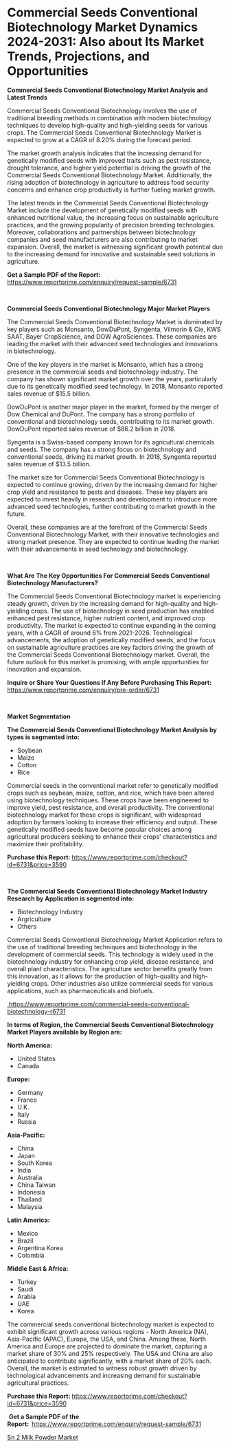 <p><h1>Commercial Seeds Conventional Biotechnology Market Dynamics 2024-2031: Also about Its Market Trends, Projections, and Opportunities</h1></p><p><strong>Commercial Seeds Conventional Biotechnology Market Analysis and Latest Trends</strong></p>
<p><p>Commercial Seeds Conventional Biotechnology involves the use of traditional breeding methods in combination with modern biotechnology techniques to develop high-quality and high-yielding seeds for various crops. The Commercial Seeds Conventional Biotechnology Market is expected to grow at a CAGR of 8.20% during the forecast period. </p><p>The market growth analysis indicates that the increasing demand for genetically modified seeds with improved traits such as pest resistance, drought tolerance, and higher yield potential is driving the growth of the Commercial Seeds Conventional Biotechnology Market. Additionally, the rising adoption of biotechnology in agriculture to address food security concerns and enhance crop productivity is further fueling market growth. </p><p>The latest trends in the Commercial Seeds Conventional Biotechnology Market include the development of genetically modified seeds with enhanced nutritional value, the increasing focus on sustainable agriculture practices, and the growing popularity of precision breeding technologies. Moreover, collaborations and partnerships between biotechnology companies and seed manufacturers are also contributing to market expansion. Overall, the market is witnessing significant growth potential due to the increasing demand for innovative and sustainable seed solutions in agriculture.</p></p>
<p><strong>Get a Sample PDF of the Report:&nbsp;</strong> <a href="https://www.reportprime.com/enquiry/request-sample/6731">https://www.reportprime.com/enquiry/request-sample/6731</a></p>
<p>&nbsp;</p>
<p><strong>Commercial Seeds Conventional Biotechnology Major Market Players</strong></p>
<p><p>The Commercial Seeds Conventional Biotechnology Market is dominated by key players such as Monsanto, DowDuPont, Syngenta, Vilmorin & Cie, KWS SAAT, Bayer CropScience, and DOW AgroSciences. These companies are leading the market with their advanced seed technologies and innovations in biotechnology.</p><p>One of the key players in the market is Monsanto, which has a strong presence in the commercial seeds and biotechnology industry. The company has shown significant market growth over the years, particularly due to its genetically modified seed technology. In 2018, Monsanto reported sales revenue of $15.5 billion.</p><p>DowDuPont is another major player in the market, formed by the merger of Dow Chemical and DuPont. The company has a strong portfolio of conventional and biotechnology seeds, contributing to its market growth. DowDuPont reported sales revenue of $86.2 billion in 2018.</p><p>Syngenta is a Swiss-based company known for its agricultural chemicals and seeds. The company has a strong focus on biotechnology and conventional seeds, driving its market growth. In 2018, Syngenta reported sales revenue of $13.5 billion.</p><p>The market size for Commercial Seeds Conventional Biotechnology is expected to continue growing, driven by the increasing demand for higher crop yield and resistance to pests and diseases. These key players are expected to invest heavily in research and development to introduce more advanced seed technologies, further contributing to market growth in the future.</p><p>Overall, these companies are at the forefront of the Commercial Seeds Conventional Biotechnology Market, with their innovative technologies and strong market presence. They are expected to continue leading the market with their advancements in seed technology and biotechnology.</p></p>
<p>&nbsp;</p>
<p><strong>What Are The Key Opportunities For Commercial Seeds Conventional Biotechnology Manufacturers?</strong></p>
<p><p>The Commercial Seeds Conventional Biotechnology market is experiencing steady growth, driven by the increasing demand for high-quality and high-yielding crops. The use of biotechnology in seed production has enabled enhanced pest resistance, higher nutrient content, and improved crop productivity. The market is expected to continue expanding in the coming years, with a CAGR of around 6% from 2021-2026. Technological advancements, the adoption of genetically modified seeds, and the focus on sustainable agriculture practices are key factors driving the growth of the Commercial Seeds Conventional Biotechnology market. Overall, the future outlook for this market is promising, with ample opportunities for innovation and expansion.</p></p>
<p><strong>Inquire or Share Your Questions If Any Before Purchasing This Report:</strong> <a href="https://www.reportprime.com/enquiry/pre-order/6731">https://www.reportprime.com/enquiry/pre-order/6731</a></p>
<p>&nbsp;</p>
<p><strong>Market Segmentation</strong></p>
<p><strong>The Commercial Seeds Conventional Biotechnology Market Analysis by types is segmented into:</strong></p>
<p><ul><li>Soybean</li><li>Maize</li><li>Cotton</li><li>Rice</li></ul></p>
<p><p>Commercial seeds in the conventional market refer to genetically modified crops such as soybean, maize, cotton, and rice, which have been altered using biotechnology techniques. These crops have been engineered to improve yield, pest resistance, and overall productivity. The conventional biotechnology market for these crops is significant, with widespread adoption by farmers looking to increase their efficiency and output. These genetically modified seeds have become popular choices among agricultural producers seeking to enhance their crops' characteristics and maximize their profitability.</p></p>
<p><strong>Purchase this Report:&nbsp;</strong><a href="https://www.reportprime.com/checkout?id=6731&price=3590">https://www.reportprime.com/checkout?id=6731&price=3590</a></p>
<p>&nbsp;</p>
<p><strong>The Commercial Seeds Conventional Biotechnology Market Industry Research by Application is segmented into:</strong></p>
<p><ul><li>Biotechnology Industry</li><li>Argriculture</li><li>Others</li></ul></p>
<p><p>Commercial Seeds Conventional Biotechnology Market Application refers to the use of traditional breeding techniques and biotechnology in the development of commercial seeds. This technology is widely used in the biotechnology industry for enhancing crop yield, disease resistance, and overall plant characteristics. The agriculture sector benefits greatly from this innovation, as it allows for the production of high-quality and high-yielding crops. Other industries also utilize commercial seeds for various applications, such as pharmaceuticals and biofuels.</p></p>
<p><a href="https://www.reportprime.com/commercial-seeds-conventional-biotechnology-r6731">&nbsp;https://www.reportprime.com/commercial-seeds-conventional-biotechnology-r6731</a></p>
<p><strong>In terms of Region, the Commercial Seeds Conventional Biotechnology Market Players available by Region are:</strong></p>
<p>
    <p> <strong> North America: </strong>
        <ul>
            <li>United States</li>
            <li>Canada</li>
        </ul>
        </p> 
    <p> <strong> Europe: </strong>
        <ul>
            <li>Germany</li>
            <li>France</li>
            <li>U.K.</li>
            <li>Italy</li>
            <li>Russia</li>
        </ul>
        </p> 
    <p> <strong> Asia-Pacific: </strong>
        <ul>
            <li>China</li>
            <li>Japan</li>
            <li>South Korea</li>
            <li>India</li>
            <li>Australia</li>
            <li>China Taiwan</li>
            <li>Indonesia</li>
            <li>Thailand</li>
            <li>Malaysia</li>
        </ul>
        </p> 
    <p> <strong> Latin America: </strong>
        <ul>
            <li>Mexico</li>
            <li>Brazil</li>
            <li>Argentina Korea</li>
            <li>Colombia</li>
        </ul>
        </p> 
    <p> <strong> Middle East & Africa: </strong>
        <ul>
            <li>Turkey</li>
            <li>Saudi</li>
            <li>Arabia</li>
            <li>UAE</li>
            <li>Korea</li>
        </ul>
    </p>
    </p>
<p><p>The commercial seeds conventional biotechnology market is expected to exhibit significant growth across various regions - North America (NA), Asia-Pacific (APAC), Europe, the USA, and China. Among these, North America and Europe are projected to dominate the market, capturing a market share of 30% and 25% respectively. The USA and China are also anticipated to contribute significantly, with a market share of 20% each. Overall, the market is estimated to witness robust growth driven by technological advancements and increasing demand for sustainable agricultural practices.</p></p>
<p><strong>Purchase this Report: </strong><a href="https://www.reportprime.com/checkout?id=6731&price=3590">https://www.reportprime.com/checkout?id=6731&price=3590</a></p>
<p>&nbsp;<strong>Get a Sample PDF of the Report:&nbsp;&nbsp;</strong><a href="https://www.reportprime.com/enquiry/request-sample/6731">https://www.reportprime.com/enquiry/request-sample/6731</a></p>
<p><strong></strong></p>
<p><p><a href="https://github.com/JameTravis/Market-Research-Report-List-4/blob/main/sn-2-milk-powder-market.md">Sn 2 Milk Powder Market</a></p></p>
